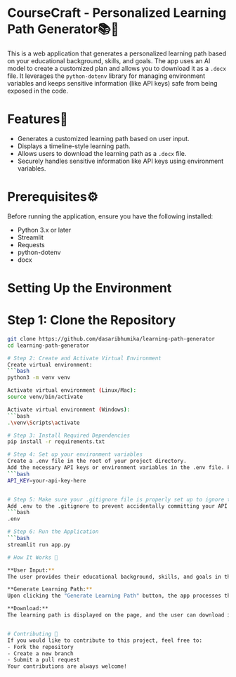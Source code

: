 # CourseCraft - Personalized Learning Path Generator📚🚀

This is a web application that generates a personalized learning path based on your educational background, skills, and goals. The app uses an AI model to create a customized plan and allows you to download it as a `.docx` file. It leverages the `python-dotenv` library for managing environment variables and keeps sensitive information (like API keys) safe from being exposed in the code.

# Features🌟
- Generates a customized learning path based on user input.
- Displays a timeline-style learning path.
- Allows users to download the learning path as a `.docx` file.
- Securely handles sensitive information like API keys using environment variables.

# Prerequisites⚙️

Before running the application, ensure you have the following installed:
- Python 3.x or later
- Streamlit
- Requests
- python-dotenv
- docx

# Setting Up the Environment 
# Step 1: Clone the Repository
```bash
git clone https://github.com/dasaribhumika/learning-path-generator
cd learning-path-generator

# Step 2: Create and Activate Virtual Environment
Create virtual environment:
```bash
python3 -m venv venv

Activate virtual environment (Linux/Mac):
source venv/bin/activate

Activate virtual environment (Windows):
```bash
.\venv\Scripts\activate

# Step 3: Install Required Dependencies
pip install -r requirements.txt

# Step 4: Set up your environment variables
Create a .env file in the root of your project directory.
Add the necessary API keys or environment variables in the .env file. For example:
```bash
API_KEY=your-api-key-here


# Step 5: Make sure your .gitignore file is properly set up to ignore the .env file
Add .env to the .gitignore to prevent accidentally committing your API key to GitHub:
```bash
.env

# Step 6: Run the Application
```bash
streamlit run app.py

# How It Works 🤖

**User Input:**  
The user provides their educational background, skills, and goals in the text areas on the web app.

**Generate Learning Path:**  
Upon clicking the "Generate Learning Path" button, the app processes the input using the AI model and generates a customized learning path.

**Download:**  
The learning path is displayed on the page, and the user can download it as a `.docx` file for further use.


# Contributing 🤝
If you would like to contribute to this project, feel free to:
- Fork the repository
- Create a new branch
- Submit a pull request
Your contributions are always welcome!
